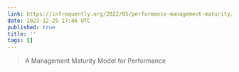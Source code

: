 ```yaml
---
link: https://infrequently.org/2022/05/performance-management-maturity/
date: 2023-12-25 17:46 UTC
published: true
title: ''
tags: []
---
```


> A Management Maturity Model for Performance
